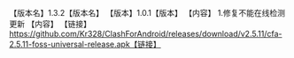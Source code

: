 【版本名】1.3.2【版本名】
【版本】1.0.1【版本】
【内容】
1.修复不能在线检测更新
【内容】
【链接】https://github.com/Kr328/ClashForAndroid/releases/download/v2.5.11/cfa-2.5.11-foss-universal-release.apk【链接】
